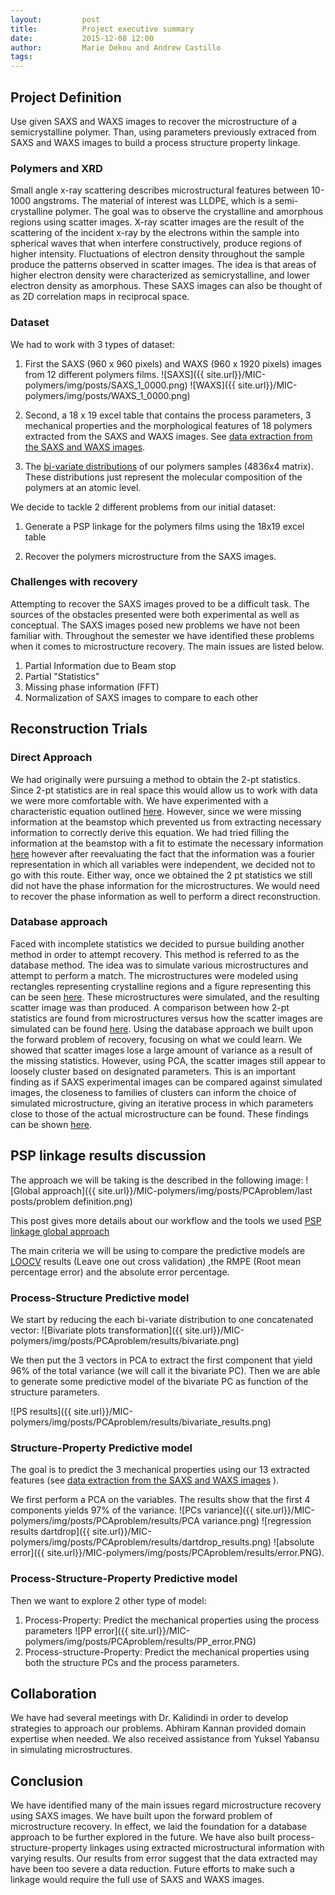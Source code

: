 ```yaml
---
layout:     	post
title:      	Project executive summary 
date:       	2015-12-08 12:00
author:     	Marie Dekou and Andrew Castillo
tags:         
---
```


## Project Definition
Use given SAXS and WAXS images to recover the microstructure of a semicrystalline polymer. Than, using parameters previously extraced from SAXS and WAXS images to build a process structure property linkage.

### Polymers and XRD
Small angle x-ray scattering describes microstructural features between 10-1000 angstroms. The material of interest was LLDPE, which is a semi-crystalline polymer. The goal was to observe the crystalline
and amorphous regions using scatter images. X-ray scatter images are the result of the scattering of the incident x-ray by the electrons within the sample into spherical waves that when interfere constructively, 
produce regions of higher intensity.  Fluctuations of electron density throughout the sample produce the patterns observed in scatter images. The idea is that areas of higher electron density were characterized as
semicrystalline, and lower electron density as amorphous. These SAXS images can also be thought of as 2D correlation maps in reciprocal space. 

### Dataset 

We had to work with 3 types of dataset: 

1. First the SAXS (960 x 960 pixels) and WAXS (960 x 1920 pixels) images from 12 different polymers films. 
![SAXS]({{ site.url}}/MIC-polymers/img/posts/SAXS_1_0000.png)
 ![WAXS]({{ site.url}}/MIC-polymers/img/posts/WAXS_1_0000.png)

2. Second, a 18 x 19 excel table that contains  the process parameters, 3 mechanical properties and the morphological features of 18 polymers extracted from the SAXS and WAXS images. See [data extraction from the SAXS and WAXS images](http://materials-informatics-class-fall2015.github.io/MIC-polymers/2015/11/25/data-extraction-from-the-SAXS-and-WAXS-images/).

3. The  [bi-variate distributions](http://materials-informatics-class-fall2015.github.io/MIC-polymers/2015/10/30/PCAproblem-workflow-update/) of our polymers samples (4836x4 matrix). These distributions just represent the molecular composition of the polymers at an atomic level. 

We decide to tackle 2 different problems from our initial dataset:

1. Generate a PSP linkage for the polymers films using the 18x19 excel table

2. Recover the polymers microstructure from the SAXS images.

### Challenges with recovery
Attempting to recover the SAXS images proved to be a difficult task. The sources of the obstacles presented were  both experimental as well as conceptual. The SAXS images posed new problems we have
not been familiar with. Throughout the semester we have identified these problems when it comes to microstructure recovery. The main issues are listed below.

1. Partial Information due to Beam stop 
2. Partial "Statistics"
3. Missing phase information (FFT)
4. Normalization of SAXS images to compare to each other
 
## Reconstruction Trials 
### Direct Approach
We had originally were pursuing a method to obtain the 2-pt statistics. Since 2-pt statistics are in real space this would allow us to work with data we were more comfortable with. We have experimented
with a characteristic equation  outlined [here](http://materials-informatics-class-fall2015.github.io/MIC-polymers/2015/09/29/Derivation-equation/). However, since we were missing information at the beamstop
which prevented us from extracting necessary information to correctly derive this equation. We had tried filling the information at the beamstop with a fit to estimate the necessary information [here](http://materials-informatics-class-fall2015.github.io/MIC-polymers/2015/10/29/Beam_stop_revisited/)
however after reevaluating the fact that the information was a fourier representation in which all variables were independent, we decided not to go with this route.
Either way, once we obtained the 2 pt statistics we still did not have the phase information for the microstructures. We would need to recover the phase information as well to perform a direct reconstruction.

### Database approach
Faced with incomplete statistics we decided to pursue building another method in order to attempt recovery. This method is referred to as the database method. The idea was to simulate various microstructures and 
attempt to perform a match. The microstructures were modeled using rectangles representing crystalline regions and a figure representing this can be seen [here](http://materials-informatics-class-fall2015.github.io/MIC-polymers/2015/09/26/Background/).
These microstructures were simulated, and the resulting scatter image was than produced. A comparison between how 2-pt statistics are found from microstructures versus how the scatter images are simulated can be found
[here](http://materials-informatics-class-fall2015.github.io/MIC-polymers/2015/11/21/What_We_Are_Looking_At/). Using the database approach we built upon the forward problem of recovery, focusing on what we could learn.
We showed that scatter images lose a large amount of variance as a result of the missing statistics. However, using PCA, the scatter images still appear to loosely cluster based on designated parameters. 
This is an important finding as if SAXS experimental images can be compared against simulated images, the closeness to families of clusters can inform the choice of simulated microstructure, giving an iterative process in which
parameters close to those of the actual microstructure can be found.  These findings can be shown [here](http://materials-informatics-class-fall2015.github.io/MIC-polymers/2015/11/21/Database_Approach/).

## PSP linkage results discussion 

The approach we will be taking is the described in the following image:
![Global approach]({{ site.url}}/MIC-polymers/img/posts/PCAproblem/last posts/problem definition.png)

This post gives more details about our workflow and the tools we used [PSP linkage global approach](http://materials-informatics-class-fall2015.github.io/MIC-polymers/2015/11/30/PSP_linkage_global_approach/)

The main criteria we will be using to compare the predictive models are [LOOCV](https://en.wikipedia.org/wiki/Cross-validation_(statistics)) results (Leave one out cross validation) ,the RMPE (Root mean percentage error) and the absolute error percentage.


### Process-Structure Predictive model 

We start by reducing the each bi-variate distribution to one concatenated vector:
![Bivariate plots transformation]({{ site.url}}/MIC-polymers/img/posts/PCAproblem/results/bivariate.png)

We then put the 3 vectors in PCA to extract the first component that yield 96% of the total variance (we will call it the bivariate PC). Then we are able to generate some predictive model of the bivariate PC as function of the structure parameters.

![PS results]({{ site.url}}/MIC-polymers/img/posts/PCAproblem/results/bivariate_results.png)

### Structure-Property Predictive model 

The goal is to predict the 3 mechanical properties using our 13 extracted features (see [data extraction from the SAXS and WAXS images](http://materials-informatics-class-fall2015.github.io/MIC-polymers/2015/11/25/data-extraction-from-the-SAXS-and-WAXS-images/) ).

We first perform a PCA on the variables. The results show that the first 4 components yields 97% of the variance. 
![PCs variance]({{ site.url}}/MIC-polymers/img/posts/PCAproblem/results/PCA variance.png) ![regression results dartdrop]({{ site.url}}/MIC-polymers/img/posts/PCAproblem/results/dartdrop_results.png) 
![absolute error]({{ site.url}}/MIC-polymers/img/posts/PCAproblem/results/error.PNG). 


### Process-Structure-Property Predictive model 

Then we want to explore 2 other type of model:
1. Process-Property: Predict the mechanical properties using the process parameters
![PP error]({{ site.url}}/MIC-polymers/img/posts/PCAproblem/results/PP_error.PNG)
2. Process-structure-Property: Predict the mechanical properties using both the structure PCs and the process parameters.


## Collaboration
We have had several meetings with Dr. Kalidindi in order to develop strategies to approach our problems. Abhiram Kannan provided domain expertise when needed. We also received assistance from Yuksel Yabansu in simulating microstructures.

## Conclusion 
We have identified many of the main issues regard microstructure recovery using SAXS images. We have built upon the forward problem of microstructure recovery. In effect, we laid the foundation for a database approach to be further explored in the future.  We have also built process-structure-property linkages using extracted microstructural information with varying results. Our results from error suggest that the data extracted may have been too severe a data reduction. Future efforts to make such a linkage would require the full use of SAXS and WAXS images.
